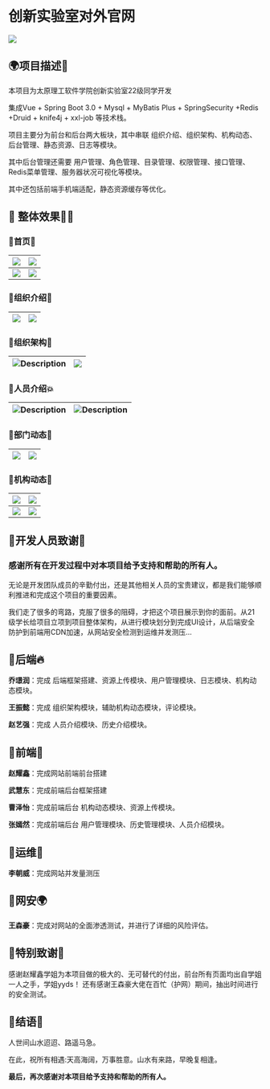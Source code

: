 # 创新实验室对外官网

![](https://picabstract-preview-ftn.weiyun.com/ftn_pic_abs_v3/a672e0badf69ec4138b59eaa733f78531d5e4485fbde13456a46d57afc9e2e1b45a1389b1040ef0d8193e4c7f90f6a7d?pictype=scale&from=30013&version=3.3.3.3&fname=Snipaste_2024-07-19_14-54-59.png&size=750)

## 🌍项目描述🐼

本项目为太原理工软件学院创新实验室22级同学开发

集成Vue + Spring Boot 3.0 + Mysql + MyBatis Plus + SpringSecurity +Redis +Druid + knife4j + xxl-job 等技术栈。

项目主要分为前台和后台两大板块，其中串联 组织介绍、组织架构、机构动态、后台管理、静态资源、日志等模块。

其中后台管理还需要 用户管理、角色管理、目录管理、权限管理、接口管理、Redis菜单管理、服务器状况可视化等模块。

其中还包括前端手机端适配，静态资源缓存等优化。

## 🐳 整体效果🐾🐾


### 🐖首页🐂

| ![](https://picabstract-preview-ftn.weiyun.com/ftn_pic_abs_v3/a672e0badf69ec4138b59eaa733f78531d5e4485fbde13456a46d57afc9e2e1b45a1389b1040ef0d8193e4c7f90f6a7d?pictype=scale&from=30013&version=3.3.3.3&fname=Snipaste_2024-07-19_14-54-59.png&size=750) | ![](https://picabstract-preview-ftn.weiyun.com/ftn_pic_abs_v3/d1974d69409f6b299aad0f7c5f170b7c3fbd79e61b0327eda9178b0741af8adb4daa81380bdbbb170190c475a3bb19be?pictype=scale&from=30013&version=3.3.3.3&fname=Snipaste_2024-07-19_15-03-20.png&size=750) |
| ------------------------------------------------------------ | ------------------------------------------------------------ |
| ![](https://picabstract-preview-ftn.weiyun.com/ftn_pic_abs_v3/2211e4aed6657f1d535f0af1979996f0d6cb426a0fce38d70d756a425cd8d681f3e9782ac84e585670f479d233a45b87?pictype=scale&from=30013&version=3.3.3.3&fname=Snipaste_2024-07-19_15-06-18.png&size=750) | ![](https://picabstract-preview-ftn.weiyun.com/ftn_pic_abs_v3/baec34e8c00174333662d8111b4b4299764f1d307f71d7dfb04ed2caa99ff5ef35769226674aa76f144218878f952c56?pictype=scale&from=30013&version=3.3.3.3&fname=Snipaste_2024-07-19_15-06-25.png&size=750) |

### 🐹组织介绍🐤

| ![](https://picabstract-preview-ftn.weiyun.com/ftn_pic_abs_v3/8bbb14b4c1168053f641e9be150f7dcbab1dc52840b66ba1838665f8a98605ed41b51de7ab605a7582b5c89250048694?pictype=scale&from=30013&version=3.3.3.3&fname=Snipaste_2024-07-19_15-19-51.png&size=750) | ![](https://picabstract-preview-ftn.weiyun.com/ftn_pic_abs_v3/69b719c9ee44ff76ca0de0e7bb4c6a112132a3072a985dc92cc0d1faca204b4ea7476014c981d8c6137a74d94a9f7aa5?pictype=scale&from=30013&version=3.3.3.3&fname=00b3ca37656cd723a3669bdb8951faa.png&size=750) |
| ------------------------------------------------------------ | ------------------------------------------------------------ |

### 🌳组织架构🦛

| ![Description](https://picabstract-preview-ftn.weiyun.com/ftn_pic_abs_v3/17e9f75c49d927cf7ef3e44cbce9485cdef8fc0245d6ef737f7ba20d023a3791ab51c165f6eb1d36f07ae70d8cf1506f?pictype=scale&from=30013&version=3.3.3.3&fname=9ba674c81b92b27c1874f415db4ce21.png&size=750) | ![](https://picabstract-preview-ftn.weiyun.com/ftn_pic_abs_v3/335d95c09af039212de15f2dcbdc0c6c49a25bf09626d1054957f7c514bce2a80319f4ce2f56d28b66df870edb9a22ea?pictype=scale&from=30013&version=3.3.3.3&fname=b761e2ab98d644faaebc1b0b881643f.png&size=750) |
| ------------------------------------------------------------ | ------------------------------------------------------------ |

### 🐸人员介绍💥

| ![Description](https://picabstract-preview-ftn.weiyun.com/ftn_pic_abs_v3/96f7b7195b7240445969ef3ad70ebd4b7323f1a560942b1044d0114339ec64707e3c00bdc15b934735276ca6c1f9f673?pictype=scale&from=30013&version=3.3.3.3&fname=bc52af85ac7d5bf8a635598d7e4f35a.png&size=750) | ![Description](https://picabstract-preview-ftn.weiyun.com/ftn_pic_abs_v3/c48011920af6b3a5250a4621605abd5049ebffba0b3456480195aaea4173a9fb054b2c4ac66bd62f318017adf2a1957d?pictype=scale&from=30013&version=3.3.3.3&fname=86cc17bfe89a5dd264574161bc254bd.png&size=750) |
| ------------------------------------------------------------ | ------------------------------------------------------------ |

### 🌊部门动态🦜
| ![](https://picabstract-preview-ftn.weiyun.com/ftn_pic_abs_v3/a54fa591389863adc424a974f0e57af572ce1d34117c1c2e4a2e4e49c5463d0e85d3e1da1bad54949ac98d8552fb6652?pictype=scale&from=30013&version=3.3.3.3&fname=Snipaste_2024-07-19_14-57-07.png&size=750) | ![](https://picabstract-preview-ftn.weiyun.com/ftn_pic_abs_v3/01611cd3921db4e5e9eab081385043a3f52b034fdcd124f1daf094be09019bc77585da637dcd19366e998774bf1b09ad?pictype=scale&from=30013&version=3.3.3.3&fname=479d6b236e0d7dbd16d4aa929db99f1.png&size=750) |
| ------------------------------------------------------------ | ------------------------------------------------------------ |

### 🤖机构动态🐌


| ![](https://picabstract-preview-ftn.weiyun.com/ftn_pic_abs_v3/514b89ff8dd8f846990e6fdcee9489ed487c0f1a10376c4d6d4c508dfa9c0631bae7add7fe854a480896943e60e49e31?pictype=scale&from=30013&version=3.3.3.3&fname=1812685d2952b65ff5d5d87d4acc45d.png&size=750) | ![](https://picabstract-preview-ftn.weiyun.com/ftn_pic_abs_v3/aa8130fa7269eec033fbf28b9f11caaa132c6ce79c1df6970754ce7e4281848afe1842768931a83cd2a614eb9054294c?pictype=scale&from=30013&version=3.3.3.3&fname=d0d6a6abf6d9319d3cc88e0ff891d9c.png&size=750) |
| ------------------------------------------------------------ | ------------------------------------------------------------ |
| ![](https://picabstract-preview-ftn.weiyun.com/ftn_pic_abs_v3/5d2dba261e0e32a6283dc3e0f43a46be359b63ad6cf2f26bc4d568c2e72d4e9c912cf0f6373669cfc35d8b446bb4e551?pictype=scale&from=30013&version=3.3.3.3&fname=5e196bdaeac27a51424ebe64e47e50c.png&size=750) | ![](https://picabstract-preview-ftn.weiyun.com/ftn_pic_abs_v3/1b47a01fd160270fed83feab422e6204348b6b66f877df543758e27dd055f7e7c81ec63bde8631aa3eb4fd56f8e63d13?pictype=scale&from=30013&version=3.3.3.3&fname=6328af35fd6b3857a9ee2af7d4e9170.png&size=750) |

## 🌈开发人员致谢🍁

### 感谢所有在开发过程中对本项目给予支持和帮助的所有人。

无论是开发团队成员的辛勤付出，还是其他相关人员的宝贵建议，都是我们能够顺利推进和完成这个项目的重要因素。

我们走了很多的弯路，克服了很多的阻碍，才把这个项目展示到你的面前。从21级学长给项目立项到项目整体架构，从进行模块划分到完成UI设计，从后端安全防护到前端用CDN加速，从网站安全检测到运维并发测压…

## 🐥后端🔥

**乔璟润**：完成 后端框架搭建、资源上传模块、用户管理模块、日志模块、机构动态模块。

**王振懿**：完成 组织架构模块，辅助机构动态模块，评论模块。

**赵艺强**：完成 人员介绍模块、历史介绍模块。

## 🦕前端🌈

**赵耀鑫**：完成网站前端前台搭建

**武慧东**：完成前端后台框架搭建

**曹泽怡**：完成前端后台 机构动态模块、资源上传模块。

**张嫣然**：完成前端后台 用户管理模块、历史管理模块、人员介绍模块。

## 🐧运维🌸

**李朝威**：完成网站并发量测压

## 🦊网安🌍

**王森豪**：完成对网站的全面渗透测试，并进行了详细的风险评估。

## 🍹特别致谢🍲

感谢赵耀鑫学姐为本项目做的极大的、无可替代的付出，前台所有页面均出自学姐一人之手，学姐yyds！
还有感谢王森豪大佬在百忙（护网）期间，抽出时间进行的安全测试。

## 🥭结语🍒

人世间山水迢迢、路遥马急。

在此，祝所有相遇:天高海阔，万事胜意。山水有来路，早晚复相逢。

**最后，再次感谢对本项目给予支持和帮助的所有人。**
